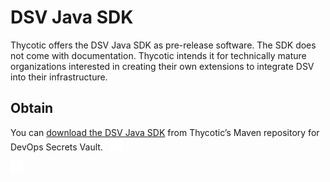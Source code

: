 ﻿[title]: # (DSV Java SDK)
[tags]: # (DevOps Secrets Vault,DSV,)
[priority]: # (2500)

# DSV Java SDK

Thycotic offers the DSV Java SDK as pre-release software. The SDK does not come with documentation. Thycotic intends it for technically mature organizations interested in creating their own extensions to integrate DSV into their infrastructure.


## Obtain

You can [download the DSV Java SDK](https://mvnrepository.com/artifact/com.thycotic/devops-secrets-vault-sdk/1.0.1) from Thycotic’s Maven repository for DevOps Secrets Vault.
 
![](./images/spacer.png)

![](./images/spacer.png)

